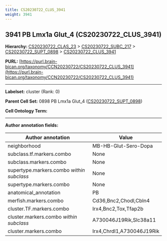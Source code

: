```yaml
---
title: CS20230722_CLUS_3941
weight: 3941
---
```

## 3941 PB Lmx1a Glut_4 (CS20230722_CLUS_3941)
<b>Hierarchy: </b>
[CS20230722_CLAS_23](../CS20230722_CLAS_23) >
[CS20230722_SUBC_217](../CS20230722_SUBC_217) >
[CS20230722_SUPT_0898](../CS20230722_SUPT_0898) >
[CS20230722_CLUS_3941](../CS20230722_CLUS_3941)

**PURL:** [https://purl.brain-bican.org/taxonomy/CCN20230722/CS20230722_CLUS_3941](https://purl.brain-bican.org/taxonomy/CCN20230722/CS20230722_CLUS_3941)

---


**Labelset:** cluster (Rank: 0)

**Parent Cell Set:** 0898 PB Lmx1a Glut_4 ([CS20230722_SUPT_0898](../CS20230722_SUPT_0898))



**Cell Ontology Term:** 

[MARKER GENES.]: #


---

[TRANSFERRED ANNOTATIONS.]: #


[AUTHOR ANNOTATION FIELDS.]: #


**Author annotation fields:**

| Author annotation | Value |
|-------------------|-------|
|neighborhood|MB-HB-Glut-Sero-Dopa|
|subclass.tf.markers.combo|None|
|subclass.markers.combo|None|
|supertype.markers.combo _within subclass_|None|
|supertype.markers.combo|None|
|anatomical_annotation|PB|
|merfish.markers.combo|Cd36,Bnc2,Chodl,Cbln4|
|cluster.TF.markers.combo|Irx4,Bnc2,Tox,Tfap2b|
|cluster.markers.combo _within subclass_|A730046J19Rik,Slc38a11|
|cluster.markers.combo|Irx4,Chrdl1,A730046J19Rik|
